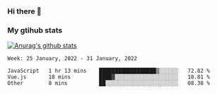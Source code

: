 ### Hi there 👋

### My gtihub stats

[![Anurag's github stats](https://github-readme-stats.vercel.app/api?username=gaozhidong)](https://github.com/gaozhidong/github-readme-stats)

<!--START_SECTION:waka-->
```text
Week: 25 January, 2022 - 31 January, 2022

JavaScript   1 hr 13 mins    ██████████████████▒░░░░░░   72.82 % 
Vue.js       18 mins         ████▓░░░░░░░░░░░░░░░░░░░░   18.81 % 
Other        8 mins          ██░░░░░░░░░░░░░░░░░░░░░░░   08.38 % 
```
<!--END_SECTION:waka-->